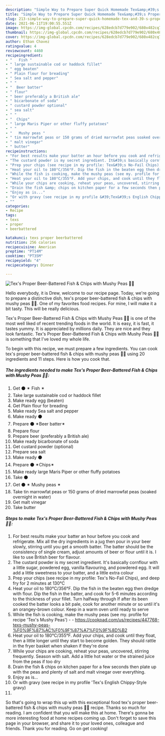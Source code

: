 ```yaml
---
description: "Simple Way to Prepare Super Quick Homemade Tex&amp;#39;s Proper Beer-Battered Fish &amp;amp; Chips with Mushy Peas 🐠🍟"
title: "Simple Way to Prepare Super Quick Homemade Tex&amp;#39;s Proper Beer-Battered Fish &amp;amp; Chips with Mushy Peas 🐠🍟"
slug: 213-simple-way-to-prepare-super-quick-homemade-tex-and-39-s-proper-beer-battered-fish-and-amp-chips-with-mushy-peas
date: 2021-06-11T19:00:55.551Z
image: https://img-global.cpcdn.com/recipes/628edcb7d779e902/680x482cq70/texs-proper-beer-battered-fish-chips-with-mushy-peas-recipe-main-photo.jpg
thumbnail: https://img-global.cpcdn.com/recipes/628edcb7d779e902/680x482cq70/texs-proper-beer-battered-fish-chips-with-mushy-peas-recipe-main-photo.jpg
cover: https://img-global.cpcdn.com/recipes/628edcb7d779e902/680x482cq70/texs-proper-beer-battered-fish-chips-with-mushy-peas-recipe-main-photo.jpg
author: Ethan Chavez
ratingvalue: 4
reviewcount: 4460
recipeingredient:
- "   Fish "
- " large sustainable cod or haddock fillet"
- " egg beaten"
- " Plain flour for breading"
- " Sea salt and pepper"
- " "
- "  Beer batter"
- " flour"
- " beer preferably a British ale"
- " bicarbonate of soda"
- " custard powder optional"
- " sea salt"
- " "
- "  Chips"
- " large Maris Piper or other fluffy potatoes"
- " "
- "   Mushy peas "
- " tin marrowfat peas or 150 grams of dried marrowfat peas soaked overnight in water"
- " malt vinegar"
- " butter"
recipeinstructions:
- "For best results make your batter an hour before you cook and refrigerate. Mix all the dry ingredients in a jug then pour in your beer slowly, stirring until you get a smooth batter. The batter should be the consistency of single cream, adjust amounts of beer or flour until it is. I like to use British beer for flavour."
- "The custard powder is my secret ingredient. It&#39;s basically cornflour with a little sugar, powdered egg, vanilla flavouring, and powdered egg. It will add a little sweetness to your batter, and a little extra colour"
- "Prep your chips (see recipe in my profile: Tex&#39;s No-Fail Chips), and deep fry for 2 minutes at 130°C"
- "Heat your oil to 180°C/356°F. Dip the fish in the beaten egg then dredge with flour. Dip the fish in the batter, and cook for 5-6 minutes according to the thickness of your fillet. Turn halfway through If after its been cooked the batter looks a bit pale, cook for another minute or so until it&#39;s an orangey-brown colour. Keep in a warm oven until ready to serve"
- "While the fish is cooking, make the mushy peas (see my. profile for recipe &#39;Tex&#39;s Mushy Peas&#39;)  https://cookpad.com/us/recipes/447768-texs-mushy-peas-%F0%9F%87%AC%F0%9F%87%A7%F0%9F%8D%B2"
- "Heat your oil to 180°C/355°F. Add your chips, and cook until they float, then a little longer until they start to become golden. They should rattle in the fryer basket when shaken if they&#39;re done"
- "While your chips are cooking, reheat your peas, uncovered, stirring frequently. Season with salt. Add a little hot water or the strained juice from the peas if too dry"
- "Drain the fish &amp; chips on kitchen paper for a few seconds then plate up with the peas and plenty of salt and malt vinegar over everything."
- "Enjoy as is..."
- "Or with gravy (see recipe in my profile &#39;Tex&#39;s English Chippy-Style gravy)"
- ""
categories:
- Recipe
tags:
- texs
- proper
- beerbattered

katakunci: texs proper beerbattered 
nutrition: 256 calories
recipecuisine: American
preptime: "PT14M"
cooktime: "PT35M"
recipeyield: "4"
recipecategory: Dinner

---
```



![Tex&#39;s Proper Beer-Battered Fish &amp; Chips with Mushy Peas 🐠🍟](https://img-global.cpcdn.com/recipes/628edcb7d779e902/680x482cq70/texs-proper-beer-battered-fish-chips-with-mushy-peas-recipe-main-photo.jpg)

Hello everybody, it is Drew, welcome to our recipe page. Today, we're going to prepare a distinctive dish, tex&#39;s proper beer-battered fish &amp; chips with mushy peas 🐠🍟. One of my favorites food recipes. For mine, I will make it a bit tasty. This will be really delicious.



Tex&#39;s Proper Beer-Battered Fish &amp; Chips with Mushy Peas 🐠🍟 is one of the most well liked of recent trending foods in the world. It is easy, it is fast, it tastes yummy. It is appreciated by millions daily. They are nice and they look fantastic. Tex&#39;s Proper Beer-Battered Fish &amp; Chips with Mushy Peas 🐠🍟 is something that I've loved my whole life.


To begin with this recipe, we must prepare a few ingredients. You can cook tex&#39;s proper beer-battered fish &amp; chips with mushy peas 🐠🍟 using 20 ingredients and 11 steps. Here is how you cook that.

<!--inarticleads1-->

##### The ingredients needed to make Tex&#39;s Proper Beer-Battered Fish &amp; Chips with Mushy Peas 🐠🍟:

1. Get  ⚫ ✴ Fish ✴
1. Take  large sustainable cod or haddock fillet
1. Make ready  egg (beaten)
1. Get  Plain flour for breading
1. Make ready  Sea salt and pepper
1. Make ready  ⚫
1. Prepare  ⚫ ✴Beer batter✴
1. Prepare  flour
1. Prepare  beer (preferably a British ale)
1. Make ready  bicarbonate of soda
1. Get  custard powder (optional)
1. Prepare  sea salt
1. Make ready  ⚫
1. Prepare  ⚫ ✴Chips✴
1. Make ready  large Maris Piper or other fluffy potatoes
1. Take  ⚫
1. Get  ⚫ ✴ Mushy peas ✴
1. Take  tin marrowfat peas or 150 grams of dried marrowfat peas (soaked overnight in water)
1. Get  malt vinegar
1. Take  butter




<!--inarticleads2-->

##### Steps to make Tex&#39;s Proper Beer-Battered Fish &amp; Chips with Mushy Peas 🐠🍟:

1. For best results make your batter an hour before you cook and refrigerate. Mix all the dry ingredients in a jug then pour in your beer slowly, stirring until you get a smooth batter. The batter should be the consistency of single cream, adjust amounts of beer or flour until it is. I like to use British beer for flavour.
1. The custard powder is my secret ingredient. It&#39;s basically cornflour with a little sugar, powdered egg, vanilla flavouring, and powdered egg. It will add a little sweetness to your batter, and a little extra colour
1. Prep your chips (see recipe in my profile: Tex&#39;s No-Fail Chips), and deep fry for 2 minutes at 130°C
1. Heat your oil to 180°C/356°F. Dip the fish in the beaten egg then dredge with flour. Dip the fish in the batter, and cook for 5-6 minutes according to the thickness of your fillet. Turn halfway through If after its been cooked the batter looks a bit pale, cook for another minute or so until it&#39;s an orangey-brown colour. Keep in a warm oven until ready to serve
1. While the fish is cooking, make the mushy peas (see my. profile for recipe &#39;Tex&#39;s Mushy Peas&#39;) -  - https://cookpad.com/us/recipes/447768-texs-mushy-peas-%F0%9F%87%AC%F0%9F%87%A7%F0%9F%8D%B2
1. Heat your oil to 180°C/355°F. Add your chips, and cook until they float, then a little longer until they start to become golden. They should rattle in the fryer basket when shaken if they&#39;re done
1. While your chips are cooking, reheat your peas, uncovered, stirring frequently. Season with salt. Add a little hot water or the strained juice from the peas if too dry
1. Drain the fish &amp; chips on kitchen paper for a few seconds then plate up with the peas and plenty of salt and malt vinegar over everything.
1. Enjoy as is...
1. Or with gravy (see recipe in my profile &#39;Tex&#39;s English Chippy-Style gravy)
1. 




So that's going to wrap this up with this exceptional food tex&#39;s proper beer-battered fish &amp; chips with mushy peas 🐠🍟 recipe. Thanks so much for reading. I am confident that you will make this at home. There's gonna be more interesting food at home recipes coming up. Don't forget to save this page in your browser, and share it to your loved ones, colleague and friends. Thank you for reading. Go on get cooking!
